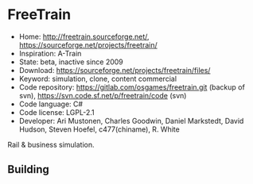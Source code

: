 # FreeTrain

- Home: http://freetrain.sourceforge.net/, https://sourceforge.net/projects/freetrain/
- Inspiration: A-Train
- State: beta, inactive since 2009
- Download: https://sourceforge.net/projects/freetrain/files/
- Keyword: simulation, clone, content commercial
- Code repository: https://gitlab.com/osgames/freetrain.git (backup of svn), https://svn.code.sf.net/p/freetrain/code (svn)
- Code language: C#
- Code license: LGPL-2.1
- Developer: Ari Mustonen, Charles Goodwin, Daniel Markstedt, David Hudson, Steven Hoefel, c477(chiname), R. White

Rail & business simulation.

## Building
